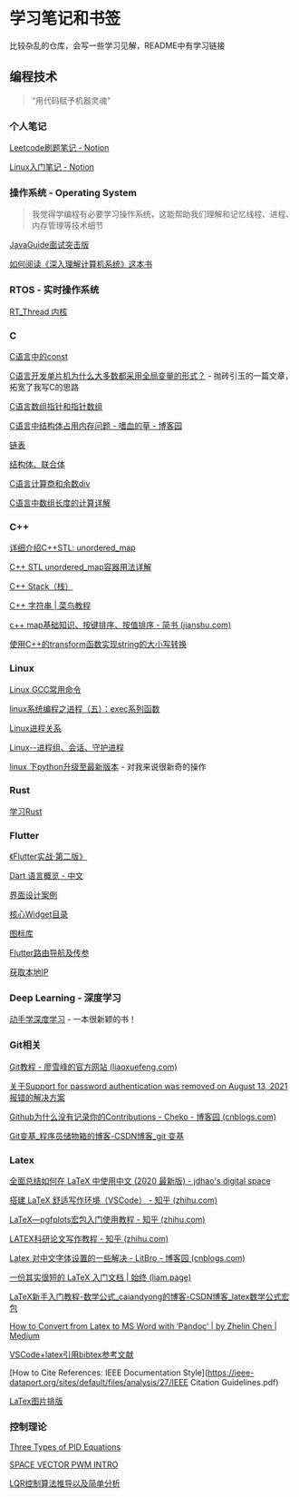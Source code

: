 # 学习笔记和书签

比较杂乱的仓库，会写一些学习见解，README中有学习链接

## 编程技术

>    “用代码赋予机器灵魂”

### 个人笔记

[Leetcode刷题笔记 - Notion](https://dynamic-swoop-086.notion.site/LeetCode-f220bdf00f294374b3b35c9277f07eb0)

[Linux入门笔记 - Notion](https://dynamic-swoop-086.notion.site/Linux-ab34330737714b86968334766d38bbce)

### 操作系统 - Operating System

>   我觉得学编程有必要学习操作系统，这能帮助我们理解和记忆线程、进程、内存管理等技术细节

[JavaGuide面试突击版](https://snailclimb.gitee.io/javaguide-interview/#/./docs/c-4%E6%93%8D%E4%BD%9C%E7%B3%BB%E7%BB%9F?id=_32-%E5%B8%B8%E8%A7%81%E7%9A%84%E5%87%A0%E7%A7%8D%E5%86%85%E5%AD%98%E7%AE%A1%E7%90%86%E6%9C%BA%E5%88%B6)

[如何阅读《深入理解计算机系统》这本书](https://www.zhihu.com/question/20402534/answer/124950081)

### RTOS - 实时操作系统

[RT_Thread 内核](https://www.rt-thread.org/document/site/#/rt-thread-version/rt-thread-standard/programming-manual/basic/basic)

### C

[C语言中的const](https://www.cnblogs.com/zhangfeionline/p/5882790.html)

[C语言开发单片机为什么大多数都采用全局变量的形式？](https://blog.csdn.net/weixin_43982452/article/details/119651790) - 抛砖引玉的一篇文章，拓宽了我写C的思路

[C语言数组指针和指针数组](http://c.biancheng.net/view/368.html)

[C语言中结构体占用内存问题 - 嗜血的草 - 博客园](https://www.cnblogs.com/kl2blog/p/6908048.html)

[链表](https://www.cnblogs.com/lanhaicode/p/10304567.html)

[结构体、联合体](https://www.cnblogs.com/sunshine88/p/8910952.html)

[C语言计算商和余数div](https://blog.csdn.net/weixin_39956356/article/details/112019258?spm=1001.2101.3001.6650.5&utm_medium=distribute.pc_relevant.none-task-blog-2~default~BlogCommendFromBaidu~Rate-5.pc_relevant_antiscanv2&depth_1-utm_source=distribute.pc_relevant.none-task-blog-2~default~BlogCommendFromBaidu~Rate-5.pc_relevant_antiscanv2&utm_relevant_index=8)

[C语言中数组长度的计算详解](https://blog.csdn.net/qq_25626505/article/details/106303111)

### C++

[详细介绍C++STL: unordered_map](https://www.cnblogs.com/langyao/p/8823092.html)

[C++ STL unordered_map容器用法详解](http://c.biancheng.net/view/7231.html)

[C++ Stack（栈）](https://www.cainiaojc.com/cpp/cpp-stack.html)

[C++ 字符串 | 菜鸟教程 ](https://www.runoob.com/cplusplus/cpp-strings.html)

[c++ map基础知识、按键排序、按值排序 - 简书 (jianshu.com)](https://www.jianshu.com/p/5b24ac2a6cac)

[使用C++的transform函数实现string的大小写转换](https://blog.csdn.net/weixin_44321570/article/details/113461726)

### Linux

[Linux GCC常用命令](https://www.cnblogs.com/ggjucheng/archive/2011/12/14/2287738.html)

[linux系统编程之进程（五）：exec系列函数](https://www.cnblogs.com/mickole/p/3187409.html)

[Linux进程关系](https://www.cnblogs.com/vamei/archive/2012/10/07/2713023.html)

[Linux--进程组、会话、守护进程](https://www.cnblogs.com/forstudy/archive/2012/04/03/2427683.html)

[linux 下python升级至最新版本](https://www.cnblogs.com/yaradish/p/10503563.html) - 对我来说很新奇的操作

### Rust

[学习Rust](https://www.rust-lang.org/zh-CN/learn)

### Flutter

[《Flutter实战·第二版》](https://book.flutterchina.club/preface.html#%E7%AC%AC%E4%BA%8C%E7%89%88%E5%8F%98%E5%8C%96)

[Dart 语言概览 - 中文](https://dart.cn/guides/language/language-tour)

[界面设计案例](https://material-io.cn/components/app-bars-bottom)

[核心Widget目录](https://flutter.cn/docs/development/ui/widgets)

[图标库](https://fonts.google.com/icons?selected=Material+Icons)

[Flutter路由导航及传参](https://xiaoliblog.cn/page/Flutter06.html#%E8%B7%AF%E7%94%B1%E5%B0%81%E8%A3%85)

[获取本地IP](https://medium.com/@mdtosif0mt/how-to-get-the-local-ip-of-your-phone-in-the-flutter-framework-e507b424865b)

### Deep Learning - 深度学习

[动手学深度学习](https://zh.d2l.ai/) - 一本很新颖的书！

### Git相关

[Git教程 - 廖雪峰的官方网站 (liaoxuefeng.com)](https://www.liaoxuefeng.com/wiki/896043488029600)

[关于Support for password authentication was removed on August 13, 2021报错的解决方案](https://zhuanlan.zhihu.com/p/414028184)

[Github为什么没有记录你的Contributions - Cheko - 博客园 (cnblogs.com)](https://www.cnblogs.com/cheko/p/6623437.html)

[Git变基_程序员储物箱的博客-CSDN博客_git 变基](https://blog.csdn.net/qq_39512532/article/details/110260369)

### Latex

[全面总结如何在 LaTeX 中使用中文 (2020 最新版) - jdhao's digital space](https://jdhao.github.io/2018/03/29/latex-chinese.zh/)

[搭建 LaTeX 舒适写作环境（VSCode） - 知乎 (zhihu.com)](https://zhuanlan.zhihu.com/p/139210056)

[LaTeX—pgfplots宏包入门使用教程 - 知乎 (zhihu.com)](https://zhuanlan.zhihu.com/p/128341873)

[LATEX科研论文写作教程 - 知乎 (zhihu.com)](https://zhuanlan.zhihu.com/p/134305294)

[Latex 对中文字体设置的一些解决 - LitBro - 博客园 (cnblogs.com)](https://www.cnblogs.com/LitBro/p/12074820.html)

[一份其实很短的 LaTeX 入门文档 | 始终 (liam.page)](https://liam.page/2014/09/08/latex-introduction/)

[LaTeX新手入门教程-数学公式_caiandyong的博客-CSDN博客_latex数学公式宏包](https://blog.csdn.net/caiandyong/article/details/53311862)

[How to Convert from Latex to MS Word with ‘Pandoc’ | by Zhelin Chen | Medium](https://medium.com/@zhelinchen91/how-to-convert-from-latex-to-ms-word-with-pandoc-f2045a762293)

[VSCode+latex引用bibtex参考文献](https://blog.csdn.net/JohnJim0/article/details/103309475)

[How to Cite References: IEEE Documentation Style](https://ieee-dataport.org/sites/default/files/analysis/27/IEEE Citation Guidelines.pdf)

[LaTex图片排版](https://www.jianshu.com/p/d9df490e48b8)

### 控制理论

[Three Types of PID Equations](http://bestune.50megs.com/typeABC.htm)

[SPACE VECTOR PWM INTRO](https://www.switchcraft.org/learning/2017/3/15/space-vector-pwm-intro)

[LQR控制算法推导以及简单分析](https://blog.csdn.net/qq_24649627/article/details/104690279)
